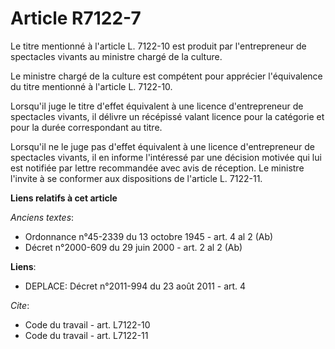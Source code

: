 # Article R7122-7

Le titre mentionné à l'article L. 7122-10 est produit par l'entrepreneur de spectacles vivants au ministre chargé de la
culture. 

Le ministre chargé de la culture est compétent pour apprécier l'équivalence du titre mentionné à l'article L. 7122-10. 

Lorsqu'il juge le titre d'effet équivalent à une licence d'entrepreneur de spectacles vivants, il délivre un récépissé valant
licence pour la catégorie et pour la durée correspondant au titre. 

Lorsqu'il ne le juge pas d'effet équivalent à une licence d'entrepreneur de spectacles vivants, il en informe l'intéressé par
une décision motivée qui lui est notifiée par lettre recommandée avec avis de réception. Le ministre l'invite à se conformer
aux dispositions de l'article L. 7122-11.

**Liens relatifs à cet article**

_Anciens textes_:

  - Ordonnance n°45-2339 du 13 octobre 1945 - art. 4 al 2 (Ab)
  - Décret n°2000-609 du 29 juin 2000 - art. 2 al 2 (Ab)

**Liens**:

  - DEPLACE: Décret n°2011-994 du 23 août 2011 - art. 4

_Cite_:

  - Code du travail - art. L7122-10
  - Code du travail - art. L7122-11
